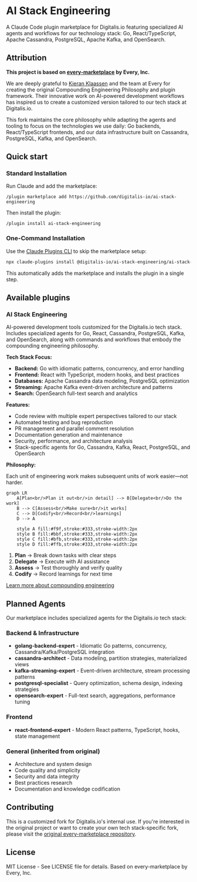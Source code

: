 # AI Stack Engineering

A Claude Code plugin marketplace for Digitalis.io featuring specialized AI agents and workflows for our technology stack: Go, React/TypeScript, Apache Cassandra, PostgreSQL, Apache Kafka, and OpenSearch.

## Attribution

**This project is based on [every-marketplace](https://github.com/EveryInc/every-marketplace) by Every, Inc.**

We are deeply grateful to [Kieran Klaassen](https://github.com/kieranklaassen) and the team at Every for creating the original Compounding Engineering Philosophy and plugin framework. Their innovative work on AI-powered development workflows has inspired us to create a customized version tailored to our tech stack at Digitalis.io.

This fork maintains the core philosophy while adapting the agents and tooling to focus on the technologies we use daily: Go backends, React/TypeScript frontends, and our data infrastructure built on Cassandra, PostgreSQL, Kafka, and OpenSearch.

## Quick start

### Standard Installation
Run Claude and add the marketplace:

```
/plugin marketplace add https://github.com/digitalis-io/ai-stack-engineering
```

Then install the plugin:

```
/plugin install ai-stack-engineering
```

### One-Command Installation
Use the [Claude Plugins CLI](https://claude-plugins.dev) to skip the marketplace setup:
```bash
npx claude-plugins install @digitalis-io/ai-stack-engineering/ai-stack-engineering
```

This automatically adds the marketplace and installs the plugin in a single step.

## Available plugins

### AI Stack Engineering

AI-powered development tools customized for the Digitalis.io tech stack. Includes specialized agents for Go, React, Cassandra, PostgreSQL, Kafka, and OpenSearch, along with commands and workflows that embody the compounding engineering philosophy.

**Tech Stack Focus:**

- **Backend:** Go with idiomatic patterns, concurrency, and error handling
- **Frontend:** React with TypeScript, modern hooks, and best practices
- **Databases:** Apache Cassandra data modeling, PostgreSQL optimization
- **Streaming:** Apache Kafka event-driven architecture and patterns
- **Search:** OpenSearch full-text search and analytics

**Features:**

- Code review with multiple expert perspectives tailored to our stack
- Automated testing and bug reproduction
- PR management and parallel comment resolution
- Documentation generation and maintenance
- Security, performance, and architecture analysis
- Stack-specific agents for Go, Cassandra, Kafka, React, PostgreSQL, and OpenSearch

**Philosophy:**

Each unit of engineering work makes subsequent units of work easier—not harder.

```mermaid
graph LR
    A[Plan<br/>Plan it out<br/>in detail] --> B[Delegate<br/>Do the work]
    B --> C[Assess<br/>Make sure<br/>it works]
    C --> D[Codify<br/>Record<br/>learnings]
    D --> A

    style A fill:#f9f,stroke:#333,stroke-width:2px
    style B fill:#bbf,stroke:#333,stroke-width:2px
    style C fill:#bfb,stroke:#333,stroke-width:2px
    style D fill:#ffb,stroke:#333,stroke-width:2px
```

1. **Plan** → Break down tasks with clear steps
2. **Delegate** → Execute with AI assistance
3. **Assess** → Test thoroughly and verify quality
4. **Codify** → Record learnings for next time

[Learn more about compounding engineering](https://every.to/source-code/my-ai-had-already-fixed-the-code-before-i-saw-it)

## Planned Agents

Our marketplace includes specialized agents for the Digitalis.io tech stack:

### Backend & Infrastructure
- **golang-backend-expert** - Idiomatic Go patterns, concurrency, Cassandra/Kafka/PostgreSQL integration
- **cassandra-architect** - Data modeling, partition strategies, materialized views
- **kafka-streaming-expert** - Event-driven architecture, stream processing patterns
- **postgresql-specialist** - Query optimization, schema design, indexing strategies
- **opensearch-expert** - Full-text search, aggregations, performance tuning

### Frontend
- **react-frontend-expert** - Modern React patterns, TypeScript, hooks, state management

### General (inherited from original)
- Architecture and system design
- Code quality and simplicity
- Security and data integrity
- Best practices research
- Documentation and knowledge codification

## Contributing

This is a customized fork for Digitalis.io's internal use. If you're interested in the original project or want to create your own tech stack-specific fork, please visit the [original every-marketplace repository](https://github.com/EveryInc/every-marketplace).

## License

MIT License - See LICENSE file for details. Based on every-marketplace by Every, Inc.
